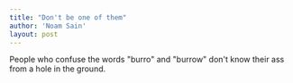 ```yaml
---
title: "Don't be one of them"
author: 'Noam Sain'
layout: post
---
```


People who confuse the words "burro" and "burrow" don't know their ass from a hole in the ground.